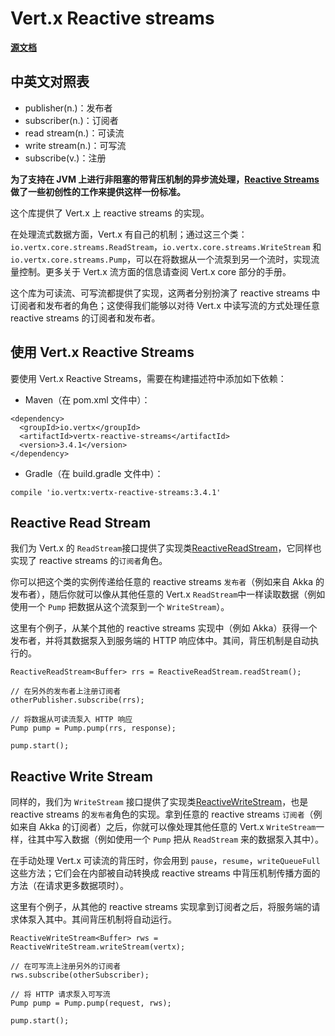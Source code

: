 # Vert.x Reactive streams

**[源文档](http://vertx.io/docs/vertx-reactive-streams/java/)**

## 中英文对照表
* publisher(n.)：发布者
* subscriber(n.)：订阅者
* read stream(n.)：可读流
* write stream(n.)：可写流
* subscribe(v.)：注册

**为了支持在 JVM 上进行非阻塞的带背压机制的异步流处理，[Reactive Streams](http://www.reactive-streams.org/)做了一些初创性的工作来提供这样一份标准。**

这个库提供了 Vert.x 上 reactive streams 的实现。

在处理流式数据方面，Vert.x 有自己的机制；通过这三个类：`io.vertx.core.streams.ReadStream`，`io.vertx.core.streams.WriteStream` 和 `io.vertx.core.streams.Pump`，可以在将数据从一个流泵到另一个流时，实现流量控制。更多关于 Vert.x 流方面的信息请查阅 Vert.x core 部分的手册。

这个库为可读流、可写流都提供了实现，这两者分别扮演了 reactive streams 中订阅者和发布者的角色；这使得我们能够以对待 Vert.x 中读写流的方式处理任意 reactive streams 的订阅者和发布者。

## 使用 Vert.x Reactive Streams
要使用 Vert.x Reactive Streams，需要在构建描述符中添加如下依赖：
* Maven（在 pom.xml 文件中）：
```
<dependency>
  <groupId>io.vertx</groupId>
  <artifactId>vertx-reactive-streams</artifactId>
  <version>3.4.1</version>
</dependency>
```
* Gradle（在 build.gradle 文件中）：
```
compile 'io.vertx:vertx-reactive-streams:3.4.1'
```

## Reactive Read Stream
我们为 Vert.x 的 `ReadStream`接口提供了实现类[ReactiveReadStream](http://vertx.io/docs/apidocs/io/vertx/ext/reactivestreams/ReactiveReadStream.html)，它同样也实现了 reactive streams 的`订阅者`角色。

你可以把这个类的实例传递给任意的 reactive streams `发布者`（例如来自 Akka 的发布者），随后你就可以像从其他任意的 Vert.x `ReadStream`中一样读取数据（例如使用一个 `Pump` 把数据从这个流泵到一个 `WriteStream`）。

这里有个例子，从某个其他的 reactive streams 实现中（例如 Akka）获得一个发布者，并将其数据泵入到服务端的 HTTP 响应体中。其间，背压机制是自动执行的。
```
ReactiveReadStream<Buffer> rrs = ReactiveReadStream.readStream();

// 在另外的发布者上注册订阅者
otherPublisher.subscribe(rrs);

// 将数据从可读流泵入 HTTP 响应
Pump pump = Pump.pump(rrs, response);

pump.start();
```

## Reactive Write Stream
同样的，我们为 `WriteStream` 接口提供了实现类[ReactiveWriteStream](http://vertx.io/docs/apidocs/io/vertx/ext/reactivestreams/ReactiveWriteStream.html)，也是 reactive streams 的`发布者`角色的实现。拿到任意的 reactive streams `订阅者`（例如来自 Akka 的订阅者）之后，你就可以像处理其他任意的 Vert.x `WriteStream`一样，往其中写入数据（例如使用一个 `Pump` 把从 `ReadStream` 来的数据泵入其中）。

在手动处理 Vert.x 可读流的背压时，你会用到 `pause`，`resume`，`writeQueueFull` 这些方法；它们会在内部被自动转换成 reactive streams 中背压机制传播方面的方法（在请求更多数据项时）。

这里有个例子，从其他的 reactive streams 实现拿到订阅者之后，将服务端的请求体泵入其中。其间背压机制将自动运行。

```
ReactiveWriteStream<Buffer> rws = ReactiveWriteStream.writeStream(vertx);

// 在可写流上注册另外的订阅者
rws.subscribe(otherSubscriber);

// 将 HTTP 请求泵入可写流
Pump pump = Pump.pump(request, rws);

pump.start();
```

